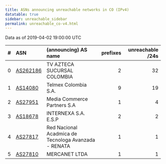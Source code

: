 ```yaml
---
title: ASNs announcing unreachable networks in CO (IPv4)
datatable: true
sidebar: unreachable_sidebar
permalink: unreachable_co-v4.html
---
```


Data as of 2019-04-02 19:00:00 UTC


<div class="datatable-begin"></div>

|   # | ASN                                      | (announcing) AS name                                 |   prefixes |   unreachable /24s |
|----:|:-----------------------------------------|:-----------------------------------------------------|-----------:|-------------------:|
|   0 | [AS262186](unreachable_AS262186-v4.html) | TV AZTECA SUCURSAL COLOMBIA                          |          2 |                 32 |
|   1 | [AS14080](unreachable_AS14080-v4.html)   | Telmex Colombia S.A.                                 |          9 |                 19 |
|   2 | [AS27951](unreachable_AS27951-v4.html)   | Media Commerce Partners S.A                          |          1 |                  4 |
|   3 | [AS18678](unreachable_AS18678-v4.html)   | INTERNEXA S.A. E.S.P                                 |          2 |                  2 |
|   4 | [AS27817](unreachable_AS27817-v4.html)   | Red Nacional Acadmica de Tecnologa Avanzada - RENATA |          1 |                  1 |
|   5 | [AS27810](unreachable_AS27810-v4.html)   | MERCANET LTDA                                        |          1 |                  1 |

<div class="datatable-end"></div>